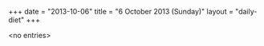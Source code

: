 +++
date = "2013-10-06"
title = "6 October 2013 (Sunday)"
layout = "daily-diet"
+++


\<no entries\>

